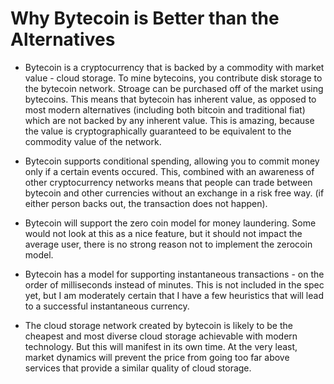 Why Bytecoin is Better than the Alternatives
============================================

* Bytecoin is a cryptocurrency that is backed by a commodity with market value - cloud storage. To mine bytecoins, you contribute disk storage to the bytecoin network. Stroage can be purchased off of the market using bytecoins. This means that bytecoin has inherent value, as opposed to most modern alternatives (including both bitcoin and traditional fiat) which are not backed by any inherent value. This is amazing, because the value is cryptographically guaranteed to be equivalent to the commodity value of the network.

* Bytecoin supports conditional spending, allowing you to commit money only if a certain events occured. This, combined with an awareness of other cryptocurrency networks means that people can trade between bytecoin and other currencies without an exchange in a risk free way. (if either person backs out, the transaction does not happen).

* Bytecoin will support the zero coin model for money laundering. Some would not look at this as a nice feature, but it should not impact the average user, there is no strong reason not to implement the zerocoin model.

* Bytecoin has a model for supporting instantaneous transactions - on the order of milliseconds instead of minutes. This is not included in the spec yet, but I am moderately certain that I have a few heuristics that will lead to a successful instantaneous currency.

* The cloud storage network created by bytecoin is likely to be the cheapest and most diverse cloud storage achievable with modern technology. But this will manifest in its own time. At the very least, market dynamics will prevent the price from going too far above services that provide a similar quality of cloud storage.
